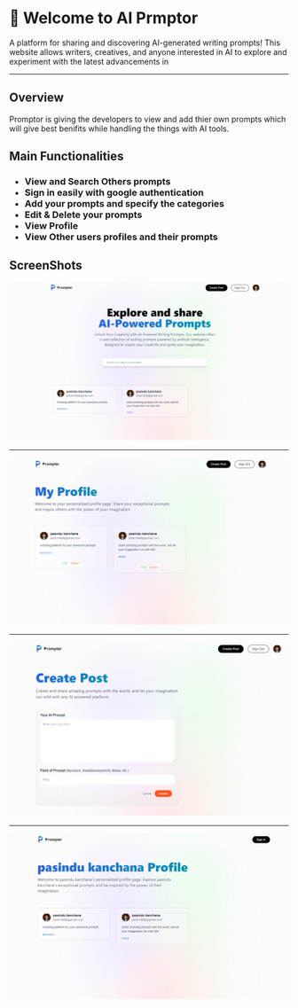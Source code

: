 

# 👋 Welcome to AI Prmptor

  A platform for sharing and discovering AI-generated writing prompts! This
  website allows writers, creatives, and anyone interested in AI to explore and
  experiment with the latest advancements in
  
---


## Overview

Promptor is giving the developers to view and add thier own prompts which will give best benifits while handling the things with AI tools.

<h2>Main Functionalities</h2>
<h3><ul>
  <li>View and Search Others prompts </li>
  <li>Sign in easily with google authentication </li>
  <li>Add your prompts and specify the categories </li>
  <li>Edit & Delete your prompts</li>
  <li>View Profile</li>
  <li>View Other users profiles and their prompts</li>
</ul></h3>

## ScreenShots
<img src="./public/assets/images/Snapshot_1.png">

---

<img src="./public/assets/images/Snapshot_2.png">

---

<img src="./public/assets/images/Snapshot_3.png">

---

<img src="./public/assets/images/Snapshot_4.png">



